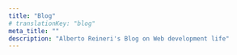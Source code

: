 ```yaml
---
title: "Blog"
# translationKey: "blog"
meta_title: ""
description: "Alberto Reineri's Blog on Web development life"
---
```

